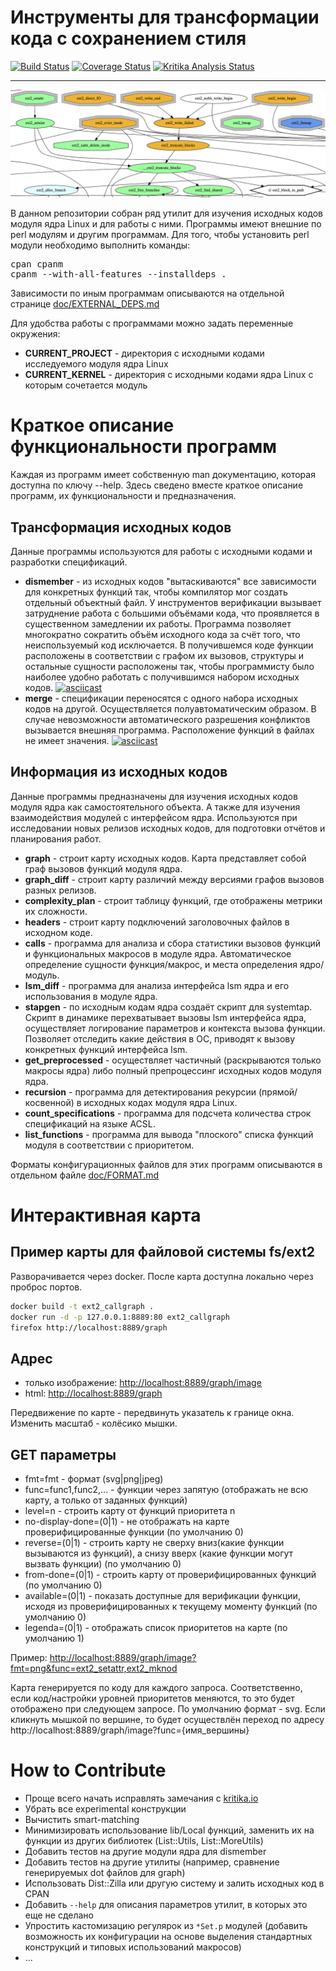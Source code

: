 # Инструменты для трансформации кода с сохранением стиля
[![Build Status](https://travis-ci.org/evdenis/spec-utils.svg?branch=devel)](https://travis-ci.org/evdenis/spec-utils)
[![Coverage Status](https://coveralls.io/repos/github/evdenis/spec-utils/badge.svg?branch=devel)](https://coveralls.io/github/evdenis/spec-utils?branch=devel)
[![Kritika Analysis Status](https://kritika.io/users/evdenis/repos/9148422910107407/heads/devel/status.svg)](https://kritika.io/users/evdenis/repos/9148422910107407/heads/devel/)

---
![ext2 callgraph](doc/ext2_callgraph_banner.png)

В данном репозитории собран ряд утилит для изучения исходных кодов модуля ядра Linux и для работы с ними. Программы имеют внешние по perl модулям и другим программам. Для того, чтобы установить perl модули необходимо выполнить команды:
<pre>
cpan cpanm
cpanm --with-all-features --installdeps .
</pre>

Зависимости по иным программам описываются на отдельной странице [doc/EXTERNAL_DEPS.md](doc/EXTERNAL_DEPS.md)

Для удобства работы с программами можно задать переменные окружения:
* **CURRENT_PROJECT** - директория с исходными кодами исследуемого модуля ядра Linux
* **CURRENT_KERNEL**  - директория с исходными кодами ядра Linux с которым сочетается модуль

# Краткое описание функциональности программ

Каждая из программ имеет собственную man документацию, которая доступна по ключу --help. Здесь сведено вместе краткое описание программ, их функциональности и предназначения.

## Трансформация исходных кодов

Данные программы используются для работы с исходными кодами и разработки спецификаций.

* **dismember** - из исходных кодов "вытаскиваются" все зависимости для конкретных функций так, чтобы компилятор мог создать отдельный объектный файл. У инструментов верификации вызывает затруднение работа с большими объёмами кода, что проявляется в существенном замедлении их работы. Программа позволяет многократно сократить объём исходного кода за счёт того, что неиспользуемый код исключается. В получившемся коде функции расположены в соответствии с графом их вызовов, структуры и остальные сущности расположены так, чтобы программисту было наиболее удобно работать с получившимся набором исходных кодов.
[![asciicast](https://asciinema.org/a/186080.png)](https://asciinema.org/a/186080)
* **merge** - спецификации переносятся с одного набора исходных кодов на другой. Осуществляется полуавтоматическим образом. В случае невозможности автоматического разрешения конфликтов вызывается внешняя программа. Расположение функций в файлах не имеет значения.
[![asciicast](https://asciinema.org/a/186083.png)](https://asciinema.org/a/186083)

## Информация из исходных кодов

Данные программы предназначены для изучения исходных кодов модуля ядра как самостоятельного объекта. А также для изучения взаимодействия модулей с интерфейсом ядра. Используются при исследовании новых релизов исходных кодов, для подготовки отчётов и планирования работ.

* **graph** - строит карту исходных кодов. Карта представляет собой граф вызовов функций модуля ядра.
* **graph_diff** - строит карту различий между версиями графов вызовов разных релизов.
* **complexity_plan** - строит таблицу функций, где отображены метрики их сложности.
* **headers** - строит карту подключений заголовочных файлов в исходном коде.
* **calls** - программа для анализа и сбора статистики вызовов функций и функциональных макросов в модуле ядра. Автоматическое определение сущности функция/макрос, и места определения ядро/модуль.
* **lsm_diff** - программа для анализа интерфейса lsm ядра и его использования в модуле ядра.
* **stapgen** - по исходным кодам ядра создаёт скрипт для systemtap. Скрипт в динамике перехватывает вызовы lsm интерфейса ядра, осуществляет логирование параметров и контекста вызова функции. Позволяет отследить какие действия в ОС, приводят к вызову конкретных функций интерфейса lsm.
* **get_preprocessed** - осуществляет частичный (раскрываются только макросы ядра) либо полный препроцессинг исходных кодов модуля ядра.
* **recursion** - программа для детектирования рекурсии (прямой/косвенной) в исходных кодах модуля ядра Linux.
* **count_specifications** - программа для подсчета количества строк спецификаций на языке ACSL.
* **list_functions** - программа для вывода "плоского" списка функций модуля в соответствии с приоритетом.

Форматы конфигурационных файлов для этих программ описываются в отдельном файле [doc/FORMAT.md](doc/FORMAT.md)

# Интерактивная карта

## Пример карты для файловой системы fs/ext2

Разворачивается через docker. После карта доступна локально через проброс портов.
```bash
docker build -t ext2_callgraph .
docker run -d -p 127.0.0.1:8889:80 ext2_callgraph
firefox http://localhost:8889/graph
```

## Адрес

* только изображение: [http://localhost:8889/graph/image](http://localhost:8889/graph/image)
* html: [http://localhost:8889/graph](http://localhost:8889/graph)

Передвижение по карте - передвинуть указатель к границе окна. Изменить масштаб - колёсико мышки.

## GET параметры

* fmt=fmt - формат (svg|png|jpeg)
* func=func1,func2,... - функции через запятую (отображать не всю карту, а только от заданных функций)
* level=n - строить карту от функций приоритета n
* no-display-done=(0|1) - не отображать на карте проверифицированные функции (по умолчанию 0)
* reverse=(0|1) - строить карту не сверху вниз(какие функции вызываются из функций), а снизу вверх (какие функции могут вызвать функции) (по умолчанию 0)
* from-done=(0|1) - строить карту от проверифицированных функций (по умолчанию 0)
* available=(0|1) - показать доступные для верификации функции, исходя из проверифицированных к текущему моменту функций (по умолчанию 0)
* legenda=(0|1) - отображать список приоритетов на карте (по умолчанию 1)

Пример: [http://localhost:8889/graph/image?fmt=png&func=ext2_setattr,ext2_mknod](http://localhost:8889/graph/image?fmt=png&func=ext2_setattr,ext2_mknod)

Карта генерируется по коду для каждого запроса. Соответственно, если код/настройки уровней приоритетов меняются, то это будет отображено при следующем запросе. По умолчанию формат - svg. Если кликнуть мышкой по вершине, то будет осуществлён переход по адресу http://localhost:8889/graph/image?func={имя_вершины}

# How to Contribute

* Проще всего начать исправлять замечания с [kritika.io](https://kritika.io/users/evdenis/repos/9148422910107407/)
* Убрать все experimental конструкции
* Вычистить smart-matching
* Минимизировать использование lib/Local функций, заменить их на функции из других библиотек (List::Utils, List::MoreUtils)
* Добавить тестов на другие модули ядра для dismember
* Добавить тестов на другие утилиты (например, сравнение генерируемых dot файлов для graph)
* Использовать Dist::Zilla или другую систему и залить исходных код в CPAN
* Добавить ```--help``` для описания параметров утилит, в которых это еще не сделано
* Упростить кастомизацию регулярок из ```*Set.p``` модулей (добавить возможность их конфигурации на основе выделения стандартных конструкций и типовых использований макросов)
* ...
